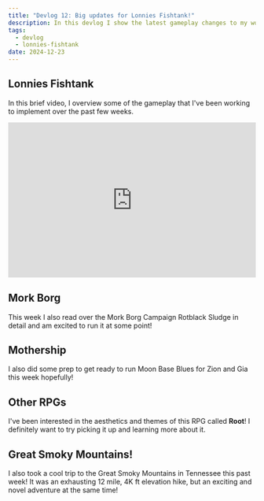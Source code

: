 ```yaml
---
title: "Devlog 12: Big updates for Lonnies Fishtank!"
description: In this devlog I show the latest gameplay changes to my work on Lonnies Fishtank
tags:
  - devlog
  - lonnies-fishtank
date: 2024-12-23
---
```


## Lonnies Fishtank

In this brief video, I overview some of the gameplay that I've been working to implement over the past few weeks.

<iframe width="100%" height="315" src="https://www.youtube.com/embed/UrJAB9ictqY?si=gf58mHq6wNmxSkGy" title="YouTube video player" frameborder="0" allow="accelerometer; autoplay; clipboard-write; encrypted-media; gyroscope; picture-in-picture; web-share" referrerpolicy="strict-origin-when-cross-origin" allowfullscreen></iframe>

## Mork Borg

This week I also read over the Mork Borg Campaign Rotblack Sludge in detail and am excited to run it at some point!

## Mothership

I also did some prep to get ready to run Moon Base Blues for Zion and Gia this week hopefully!

## Other RPGs

I've been interested in the aesthetics and themes of this RPG called **Root**! I definitely want to try picking it up and learning more about it.

## Great Smoky Mountains!

I also took a cool trip to the Great Smoky Mountains in Tennessee this past week! It was an exhausting 12 mile, 4K ft elevation hike, but an exciting and novel adventure at the same time!